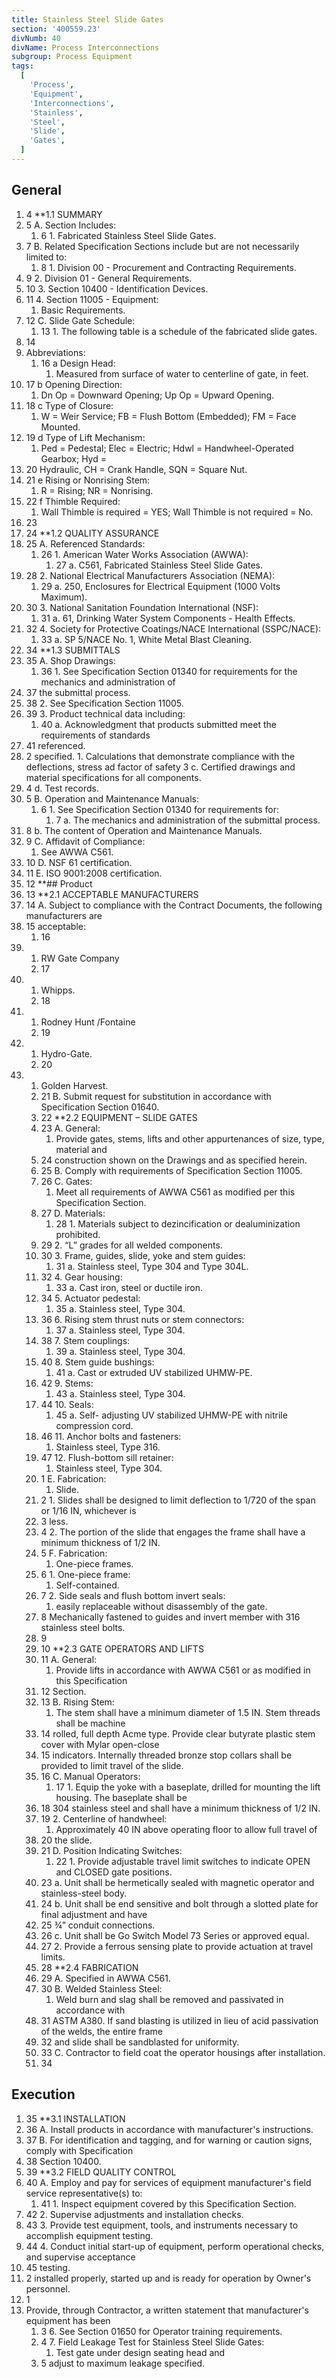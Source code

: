 ```yaml
---
title: Stainless Steel Slide Gates
section: '400559.23'
divNumb: 40
divName: Process Interconnections
subgroup: Process Equipment
tags:
  [
    'Process',
    'Equipment',
    'Interconnections',
    'Stainless',
    'Steel',
    'Slide',
    'Gates',
  ]
---
```


## General

1.  4 \*\*1.1 SUMMARY
1.  5 A. Section Includes:
    1. 6 1. Fabricated Stainless Steel Slide Gates.
1.  7 B. Related Specification Sections include but are not necessarily limited to:
    1. 8 1. Division 00 - Procurement and Contracting Requirements.
1.  9 2. Division 01 - General Requirements.
1.  10 3. Section 10400 - Identification Devices.
1.  11 4. Section 11005 - Equipment:
    1. Basic Requirements.
1.  12 C. Slide Gate Schedule:
    1. 13 1. The following table is a schedule of the fabricated slide gates.
1.  14
1.  Abbreviations:
    1.  16 a Design Head:
        1. Measured from surface of water to centerline of gate, in feet.
1.  17 b Opening Direction:
    1. Dn Op = Downward Opening; Up Op = Upward Opening.
1.  18 c Type of Closure:
    1. W = Weir Service; FB = Flush Bottom (Embedded); FM = Face Mounted.
1.  19 d Type of Lift Mechanism:
    1. Ped = Pedestal; Elec = Electric; Hdwl = Handwheel-Operated Gearbox; Hyd =
1.  20 Hydraulic, CH = Crank Handle, SQN = Square Nut.
1.  21 e Rising or Nonrising Stem:
    1. R = Rising; NR = Nonrising.
1.  22 f Thimble Required:
    1. Wall Thimble is required = YES; Wall Thimble is not required = No.
1.  23
1.  24 \*\*1.2 QUALITY ASSURANCE
1.  25 A. Referenced Standards:
    1. 26 1. American Water Works Association (AWWA):
       1. 27 a. C561, Fabricated Stainless Steel Slide Gates.
1.  28 2. National Electrical Manufacturers Association (NEMA):
    1. 29 a. 250, Enclosures for Electrical Equipment (1000 Volts Maximum).
1.  30 3. National Sanitation Foundation International (NSF):
    1. 31 a. 61, Drinking Water System Components - Health Effects.
1.  32 4. Society for Protective Coatings/NACE International (SSPC/NACE):
    1. 33 a. SP 5/NACE No. 1, White Metal Blast Cleaning.
1.  34 \*\*1.3 SUBMITTALS
1.  35 A. Shop Drawings:
    1. 36 1. See Specification Section 01340 for requirements for the mechanics and administration of
1.  37 the submittal process.
1.  38 2. See Specification Section 11005.
1.  39 3. Product technical data including:
    1. 40 a. Acknowledgment that products submitted meet the requirements of standards
1.  41 referenced.
1.  2 specified. 1. Calculations that demonstrate compliance with the deflections, stress ad factor of safety
    3 c. Certified drawings and material specifications for all components.
1.  4 d. Test records.
1.  5 B. Operation and Maintenance Manuals:
    1. 6 1. See Specification Section 01340 for requirements for:
       1. 7 a. The mechanics and administration of the submittal process.
1.  8 b. The content of Operation and Maintenance Manuals.
1.  9 C. Affidavit of Compliance:
    1. See AWWA C561.
1.  10 D. NSF 61 certification.
1.  11 E. ISO 9001:2008 certification.
1.  12 \*\*## Product
1.  13 \*\*2.1 ACCEPTABLE MANUFACTURERS
1.  14 A. Subject to compliance with the Contract Documents, the following manufacturers are
1.  15 acceptable:
    1. 16
1.  1.  RW Gate Company
    1.  17
1.  1.  Whipps.
    1.  18
1.  1.  Rodney Hunt /Fontaine
    1.  19
1.  1.  Hydro-Gate.
    1.  20
1.  1.  Golden Harvest.
    1.  21 B. Submit request for substitution in accordance with Specification Section 01640.
    1.  22 \*\*2.2 EQUIPMENT – SLIDE GATES
    1.  23 A. General:
        1. Provide gates, stems, lifts and other appurtenances of size, type, material and
    1.  24 construction shown on the Drawings and as specified herein.
    1.  25 B. Comply with requirements of Specification Section 11005.
    1.  26 C. Gates:
        1. Meet all requirements of AWWA C561 as modified per this Specification Section.
    1.  27 D. Materials:
        1. 28 1. Materials subject to dezincification or dealuminization prohibited.
    1.  29 2. “L” grades for all welded components.
    1.  30 3. Frame, guides, slide, yoke and stem guides:
        1. 31 a. Stainless steel, Type 304 and Type 304L.
    1.  32 4. Gear housing:
        1. 33 a. Cast iron, steel or ductile iron.
    1.  34 5. Actuator pedestal:
        1. 35 a. Stainless steel, Type 304.
    1.  36 6. Rising stem thrust nuts or stem connectors:
        1. 37 a. Stainless steel, Type 304.
    1.  38 7. Stem couplings:
        1. 39 a. Stainless steel, Type 304.
    1.  40 8. Stem guide bushings:
        1. 41 a. Cast or extruded UV stabilized UHMW-PE.
    1.  42 9. Stems:
        1. 43 a. Stainless steel, Type 304.
    1.  44 10. Seals:
        1. 45 a. Self- adjusting UV stabilized UHMW-PE with nitrile compression cord.
    1.  46 11. Anchor bolts and fasteners:
        1. Stainless steel, Type 316.
    1.  47 12. Flush-bottom sill retainer:
        1. Stainless steel, Type 304.
    1.  1 E. Fabrication:
        1. Slide.
    1.  2 1. Slides shall be designed to limit deflection to 1/720 of the span or 1/16 IN, whichever is
    1.  3 less.
    1.  4 2. The portion of the slide that engages the frame shall have a minimum thickness of 1/2 IN.
    1.  5 F. Fabrication:
        1. One-piece frames.
    1.  6 1. One-piece frame:
        1. Self-contained.
    1.  7 2. Side seals and flush bottom invert seals:
        1. easily replaceable without disassembly of the gate.
    1.  8 Mechanically fastened to guides and invert member with 316 stainless steel bolts.
    1.  9
    1.  10 \*\*2.3 GATE OPERATORS AND LIFTS
    1.  11 A. General:
        1. Provide lifts in accordance with AWWA C561 or as modified in this Specification
    1.  12 Section.
    1.  13 B. Rising Stem:
        1. The stem shall have a minimum diameter of 1.5 IN. Stem threads shall be machine
    1.  14 rolled, full depth Acme type. Provide clear butyrate plastic stem cover with Mylar open-close
    1.  15 indicators. Internally threaded bronze stop collars shall be provided to limit travel of the slide.
    1.  16 C. Manual Operators:
        1. 17 1. Equip the yoke with a baseplate, drilled for mounting the lift housing. The baseplate shall be
    1.  18 304 stainless steel and shall have a minimum thickness of 1/2 IN.
    1.  19 2. Centerline of handwheel:
        1. Approximately 40 IN above operating floor to allow full travel of
    1.  20 the slide.
    1.  21 D. Position Indicating Switches:
        1. 22 1. Provide adjustable travel limit switches to indicate OPEN and CLOSED gate positions.
    1.  23 a. Unit shall be hermetically sealed with magnetic operator and stainless-steel body.
    1.  24 b. Unit shall be end sensitive and bolt through a slotted plate for final adjustment and have
    1.  25 ¾” conduit connections.
    1.  26 c. Unit shall be Go Switch Model 73 Series or approved equal.
    1.  27 2. Provide a ferrous sensing plate to provide actuation at travel limits.
    1.  28 \*\*2.4 FABRICATION
    1.  29 A. Specified in AWWA C561.
    1.  30 B. Welded Stainless Steel:
        1. Weld burn and slag shall be removed and passivated in accordance with
    1.  31 ASTM A380. If sand blasting is utilized in lieu of acid passivation of the welds, the entire frame
    1.  32 and slide shall be sandblasted for uniformity.
    1.  33 C. Contractor to field coat the operator housings after installation.
    1.  34

## Execution

1.  35 \*\*3.1 INSTALLATION
1.  36 A. Install products in accordance with manufacturer's instructions.
1.  37 B. For identification and tagging, and for warning or caution signs, comply with Specification
1.  38 Section 10400.
1.  39 \*\*3.2 FIELD QUALITY CONTROL
1.  40 A. Employ and pay for services of equipment manufacturer's field service representative(s) to:
    1. 41 1. Inspect equipment covered by this Specification Section.
1.  42 2. Supervise adjustments and installation checks.
1.  43 3. Provide test equipment, tools, and instruments necessary to accomplish equipment testing.
1.  44 4. Conduct initial start-up of equipment, perform operational checks, and supervise acceptance
1.  45 testing.
1.  2 installed properly, started up and is ready for operation by Owner's personnel.
1.  1
1.  Provide, through Contractor, a written statement that manufacturer's equipment has been
    1.  3 6. See Section 01650 for Operator training requirements.
    1.  4 7. Field Leakage Test for Stainless Steel Slide Gates:
        1. Test gate under design seating head and
    1.  5 adjust to maximum leakage specified.
